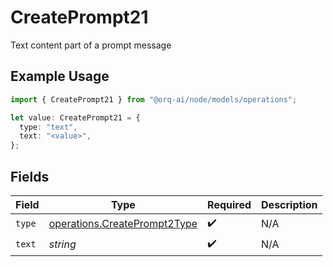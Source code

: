 # CreatePrompt21

Text content part of a prompt message

## Example Usage

```typescript
import { CreatePrompt21 } from "@orq-ai/node/models/operations";

let value: CreatePrompt21 = {
  type: "text",
  text: "<value>",
};
```

## Fields

| Field                                                                        | Type                                                                         | Required                                                                     | Description                                                                  |
| ---------------------------------------------------------------------------- | ---------------------------------------------------------------------------- | ---------------------------------------------------------------------------- | ---------------------------------------------------------------------------- |
| `type`                                                                       | [operations.CreatePrompt2Type](../../models/operations/createprompt2type.md) | :heavy_check_mark:                                                           | N/A                                                                          |
| `text`                                                                       | *string*                                                                     | :heavy_check_mark:                                                           | N/A                                                                          |